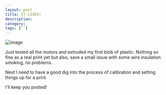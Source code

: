 ```yaml
---
layout: post
title: IT LIVES!
description: 
category:
tags: ['']
---
```


<img style="display:block;margin-right:auto;margin-left:auto;" src="http://cbaggers.files.wordpress.com/2012/02/wpid-2012-02-29-21-13-09.jpg" alt="image" />

Just tested all the motors and extruded my first blob of plastic. Nothing so fine as a real print yet but also, save a small issue with some wire insulation smoking, no problems.

Next I need to have a good dig into the process of calibration and setting things up for a print.

I'll keep you posted!

&nbsp;